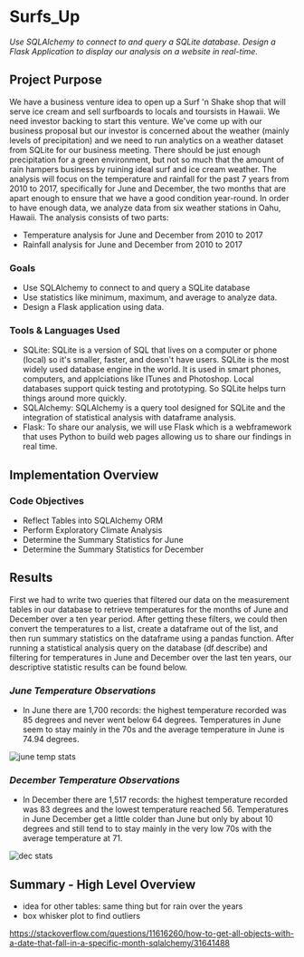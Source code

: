 # Surfs_Up
*Use SQLAlchemy to connect to and query a SQLite database. Design a Flask Application to display our analysis on a website in real-time.* 

## Project Purpose
We have a business venture idea to open up a Surf 'n Shake shop that will serve ice cream and sell surfboards to locals and toursists in Hawaii. We need investor backing to start this venture. We've come up with our business proposal but our investor is concerned about the weather (mainly levels of precipitation) and we need to run analytics on a weather dataset from SQLite for our business meeting. There should be just enough precipitation for a green environment, but not so much that the amount of rain hampers business by ruining ideal surf and ice cream weather. The analysis will focus on the temperature and rainfall for the past 7 years from 2010 to 2017, specifically for June and December, the two months that are apart enough to ensure that we have a good condition year-round. In order to have enough data, we analyze data from six weather stations in Oahu, Hawaii. The analysis consists of two parts:
* Temperature analysis for June and December from 2010 to 2017
* Rainfall analysis for June and December from 2010 to 2017

### Goals
* Use SQLAlchemy to connect to and query a SQLite database
* Use statistics like minimum, maximum, and average to analyze data.
* Design a Flask application using data.

### Tools & Languages Used
* SQLite: SQLite is a version of SQL that lives on a computer or phone (local) so it's smaller, faster, and doesn't have users. SQLite is the most widely used database engine in the world. It is used in smart phones, computers, and applciations like ITunes and Photoshop. Local databases support quick testing and prototyping. So SQLite helps turn things around more quickly. 
* SQLAlchemy: SQLAlchemy is a query tool designed for SQLite and the integration of statistical analysis with dataframe analysis. 
* Flask: To share our analysis, we will use Flask which is a webframework that uses Python to build web pages allowing us to share our findings in real time. 

## Implementation Overview
### Code Objectives 
* Reflect Tables into SQLAlchemy ORM
* Perform Exploratory Climate Analysis
* Determine the Summary Statistics for June
* Determine the Summary Statistics for December

## Results
First we had to write two queries that filtered our data on the measurement tables in our database to retrieve temperatures for the months of June and December over a ten year period. After getting these filters, we could then convert the temperatures to a list, create a dataframe out of the list, and then run summary statistics on the dataframe using a pandas function. After running a statistical analysis query on the database (df.describe) and filtering for temperatures in June and December over the last ten years, our descriptive statistic results can be found below. 

### *June Temperature Observations* 
* In June there are 1,700 records: the highest temperature recorded was 85 degrees and never went below 64 degrees. Temperatures in June seem to stay mainly in the 70s and the average temperature in June is 74.94 degrees.

![june temp stats](https://user-images.githubusercontent.com/73972332/105802442-0886b380-5f50-11eb-9478-d5e6e8874c0c.png)
### *December Temperature Observations* 
* In December there are 1,517 records: the highest temperature recorded was 83 degrees and the lowest temperature reached 56. Temperatures in June December get a little colder than June but only by about 10 degrees and still tend to to stay mainly in the very low 70s with the average temperature at 71.

![dec stats](https://user-images.githubusercontent.com/73972332/105802438-07558680-5f50-11eb-8363-7da9e5db6b64.png)

## Summary - High Level Overview
* idea for other tables: same thing but for rain over the years
* box whisker plot to find outliers

https://stackoverflow.com/questions/11616260/how-to-get-all-objects-with-a-date-that-fall-in-a-specific-month-sqlalchemy/31641488
